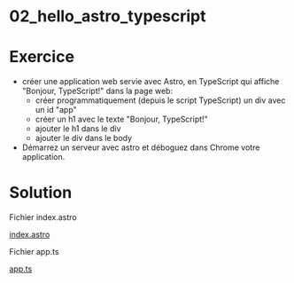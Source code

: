 # 02_hello_astro_typescript


# Exercice

- créer une application web servie avec Astro, en TypeScript qui affiche "Bonjour, TypeScript!" dans la page web:
  - créer programmatiquement (depuis le script TypeScript) un div avec un id "app"
  - créer un h1 avec le texte "Bonjour, TypeScript!"
  - ajouter le h1 dans le div
  - ajouter le div dans le body
- Démarrez un serveur avec astro et déboguez dans Chrome votre application.




# Solution


Fichier index.astro 

[index.astro](index.astro ":include :type=code html")




Fichier app.ts

[app.ts](app.ts ":include :type=code ts")